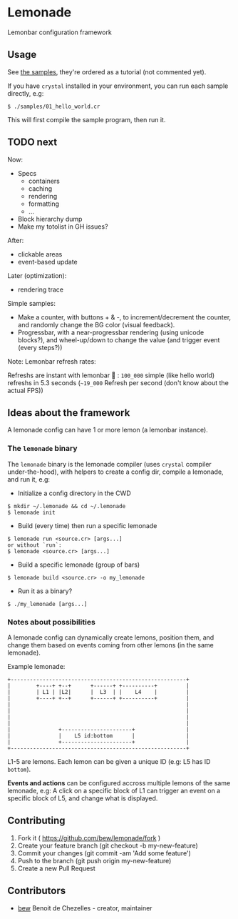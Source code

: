 # Lemonade

Lemonbar configuration framework

## Usage

See [the samples](samples/), they're ordered as a tutorial (not commented yet).

If you have `crystal` installed in your environment, you can run each sample directly, e.g:
```
$ ./samples/01_hello_world.cr
```
This will first compile the sample program, then run it.

## TODO next

Now:
- Specs
  * containers
  * caching
  * rendering
  * formatting
  * ...
- Block hierarchy dump
- Make my totolist in GH issues?

After:
- clickable areas
- event-based update

Later (optimization):
- rendering trace

Simple samples:
* Make a counter, with buttons + & -, to increment/decrement the counter, and randomly change the BG color (visual feedback).
* Progressbar, with a near-progressbar rendering (using unicode blocks?), and wheel-up/down to change the value (and trigger event (every steps?))


Note: Lemonbar refresh rates:

Refreshs are instant with lemonbar :100: : `100_000` simple (like hello world) refreshs in 5.3 seconds (`~19_000` Refresh per second (don't know about the actual FPS))


## Ideas about the framework

A lemonade config can have 1 or more lemon (a lemonbar instance).

### The `lemonade` binary

The `lemonade` binary is the lemonade compiler (uses `crystal` compiler under-the-hood), with helpers to create a config dir, compile a lemonade, and run it, e.g:

* Initialize a config directory in the CWD
```
$ mkdir ~/.lemonade && cd ~/.lemonade
$ lemonade init
```


* Build (every time) then run a specific lemonade
```
$ lemonade run <source.cr> [args...]
or without `run`:
$ lemonade <source.cr> [args...]
```

* Build a specific lemonade (group of bars)
```
$ lemonade build <source.cr> -o my_lemonade
```

* Run it as a binary?
```
$ ./my_lemonade [args...]
```

### Notes about possibilities

A lemonade config can dynamically create lemons, position them, and change them based on events coming from other lemons (in the same lemonade).

Example lemonade:
```
+-------------------------------------------------------+
|        +----+ +--+      +------+ +----------+         |
|        | L1 | |L2|      |  L3  | |    L4    |         |
|        +----+ +--+      +------+ +----------+         |
|                                                       |
|                                                       |
|                                                       |
|                                                       |
|               +----------------------+                |
|               |    L5 id:bottom      |                |
|               +----------------------+                |
+-------------------------------------------------------+
```

L1-5 are lemons. Each lemon can be given a unique ID (e.g: L5 has ID `bottom`).

**Events and actions** can be configured accross multiple lemons of the same lemonade, e.g: A click on a specific block of L1 can trigger an event on a specific block of L5, and change what is displayed.


## Contributing

1. Fork it ( https://github.com/bew/lemonade/fork )
2. Create your feature branch (git checkout -b my-new-feature)
3. Commit your changes (git commit -am 'Add some feature')
4. Push to the branch (git push origin my-new-feature)
5. Create a new Pull Request

## Contributors

- [bew](https://github.com/bew) Benoit de Chezelles - creator, maintainer
